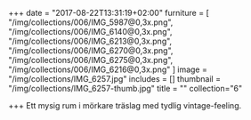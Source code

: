 +++
date = "2017-08-22T13:31:19+02:00"
furniture = [
  "/img/collections/006/IMG_5987@0,3x.png",
  "/img/collections/006/IMG_6140@0,3x.png",
  "/img/collections/006/IMG_6213@0,3x.png",
  "/img/collections/006/IMG_6270@0,3x.png",
  "/img/collections/006/IMG_6275@0,3x.png",
  "/img/collections/006/IMG_6216@0,3x.png"
]
image = "/img/collections/IMG_6257.jpg"
includes = []
thumbnail = "/img/collections/IMG_6257-thumb.jpg"
title = ""
collection="6"

+++
Ett mysig rum i mörkare träslag med tydlig vintage-feeling.
